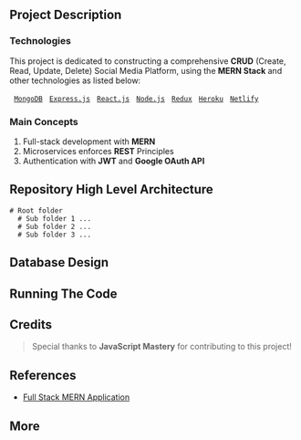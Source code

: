 ## Project Description

### Technologies 
This project is dedicated to constructing a comprehensive **CRUD** (Create, Read, Update, Delete) Social Media Platform, using the **MERN Stack** and other technologies as listed below:

&nbsp;&nbsp;[`MongoDB`](https://www.mongodb.com)
&nbsp;&nbsp;[`Express.js`](https://expressjs.com) 
&nbsp;&nbsp;[`React.js`](https://legacy.reactjs.org)
&nbsp;&nbsp;[`Node.js`](https://nodejs.org)
&nbsp;&nbsp;[`Redux`](https://react-redux.js.org)
&nbsp;&nbsp;[`Heroku`](https://www.heroku.com/)
&nbsp;&nbsp;[`Netlify`](https://www.netlify.com/?attr=homepage-modal)

### Main Concepts

1. Full-stack development with **MERN** 
2. Microservices enforces **REST** Principles
3. Authentication with **JWT** and **Google OAuth API**

## Repository High Level Architecture

```
# Root folder
  # Sub folder 1 ...
  # Sub folder 2 ...
  # Sub folder 3 ...
```

## Database Design

## Running The Code

## Credits
> Special thanks to **JavaScript Mastery** for contributing to this project! 

## References
- [Full Stack MERN Application](https://www.youtube.com/watch?v=ngc9gnGgUdA&list=PL6QREj8te1P7VSwhrMf3D3Xt4V6_SRkhu&pp=iAQB)

## More
